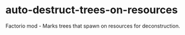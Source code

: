 # auto-destruct-trees-on-resources
Factorio mod - Marks trees that spawn on resources for deconstruction.
